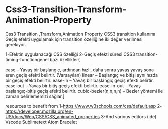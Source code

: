 # Css3-Transition-Transform-Animation-Property
Css3 Transition ,Transform,Animation Property
CSS3 transition kullanımı
Geçiş efekti uygulamak için transition özelliğine iki değer verilmesi gerekiyor.

1-Efektin uygulanacağı CSS özelliği
2-Geçiş efekti süresi
CSS3 transition-timing-functiongenel bazı özellikler{

ease – Yavaş bir başlangıç, ardından hızlı, daha sonra yavaş yavaş sona eren geçiş efekti belirtir. (Varsayılan)
linear – Başlangıç ve bitişi aynı hızda bir geçiş efekti belirtir.
ease-in – Yavaş bir başlangıç geçiş efekti belirtir.
ease-out – Yavaş bir bitiş geçiş efekti belirtir.
ease-in-out – Yavaş başlangıç-bitiş geçiş efekti belirtir.
cubic-bezier(n,n,n,n) – Bezier yöntemi ile zaman belirlememizi sağlar.]

resources to benefit from
1-https://www.w3schools.com/css/default.asp
2-https://developer.mozilla.org/en-US/docs/Web/CSS/CSS_animated_properties
3-And various editors (ide)
Vscode
Sublimetext
Atom
Bracelet
